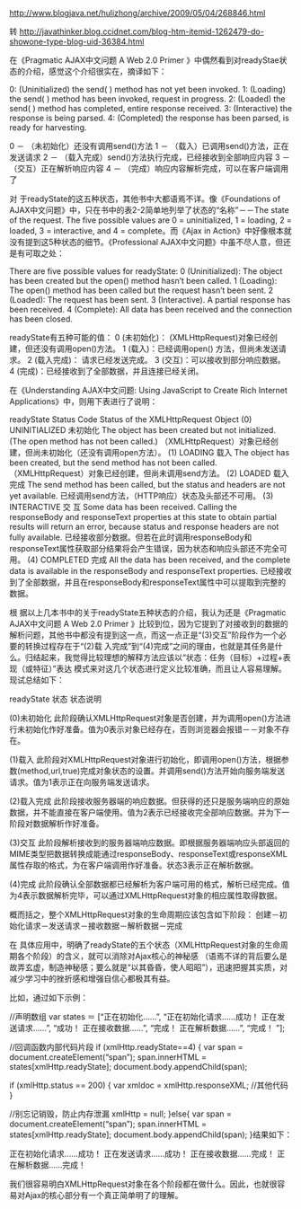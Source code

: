 http://www.blogjava.net/hulizhong/archive/2009/05/04/268846.html


转 http://javathinker.blog.ccidnet.com/blog-htm-itemid-1262479-do-showone-type-blog-uid-36384.html

在《Pragmatic AJAX中文问题 A Web 2.0 Primer 》中偶然看到对readyStae状态的介绍，感觉这个介绍很实在，摘译如下：

0: (Uninitialized) the send( ) method has not yet been invoked. 
1: (Loading) the send( ) method has been invoked, request in progress. 
2: (Loaded) the send( ) method has completed, entire response received.
3: (Interactive) the response is being parsed. 
4: (Completed) the response has been parsed, is ready for harvesting. 

0 － （未初始化）还没有调用send()方法
1 － （载入）已调用send()方法，正在发送请求
2 － （载入完成）send()方法执行完成，已经接收到全部响应内容
3 － （交互）正在解析响应内容
4 － （完成）响应内容解析完成，可以在客户端调用了

对 于readyState的这五种状态，其他书中大都语焉不详。像《Foundations of AJAX中文问题》中，只在书中的表2-2简单地列举了状态的“名称”－－The state of the request. The five possible values are 0 = uninitialized, 1 = loading, 2 = loaded, 3 = interactive, and 4 = complete。而《Ajax in Action》中好像根本就没有提到这5种状态的细节。《Professional AJAX中文问题》中虽不尽人意，但还是有可取之处：

There are five possible values for readyState: 
0 (Uninitialized): The object has been created but the open() method hasn’t been called. 
1 (Loading): The open() method has been called but the request hasn’t been sent. 
2 (Loaded): The request has been sent. 
3 (Interactive). A partial response has been received. 
4 (Complete): All data has been received and the connection has been closed. 

readyState有五种可能的值：
0 (未初始化)： (XMLHttpRequest)对象已经创建，但还没有调用open()方法。
1 (载入)：已经调用open() 方法，但尚未发送请求。
2 (载入完成)： 请求已经发送完成。
3 (交互)：可以接收到部分响应数据。
4 (完成)：已经接收到了全部数据，并且连接已经关闭。

在《Understanding AJAX中文问题: Using JavaScript to Create Rich Internet Applications》中，则用下表进行了说明：

readyState Status Code
Status of the XMLHttpRequest Object 
(0) UNINITIALIZED
未初始化 The object has been created but not initialized. (The open method has not been called.)
（XMLHttpRequest）对象已经创建，但尚未初始化（还没有调用open方法）。 
(1) LOADING
载入 The object has been created, but the send method has not been called.
（XMLHttpRequest）对象已经创建，但尚未调用send方法。 
(2) LOADED
载入完成 The send method has been called, but the status and headers are not yet available.
已经调用send方法，（HTTP响应）状态及头部还不可用。 
(3) INTERACTIVE
交 互 Some data has been received. Calling the responseBody and responseText properties at this state to obtain partial results will return an error, because status and response headers are not fully available.
已经接收部分数据。但若在此时调用responseBody和responseText属性获取部分结果将会产生错误，因为状态和响应头部还不完全可用。 
(4) COMPLETED
完成 All the data has been received, and the complete data is available in the responseBody and responseText properties.
已经接收到了全部数据，并且在responseBody和responseText属性中可以提取到完整的数据。 

根 据以上几本书中的关于readyState五种状态的介绍，我认为还是《Pragmatic AJAX中文问题 A Web 2.0 Primer 》比较到位，因为它提到了对接收到的数据的解析问题，其他书中都没有提到这一点，而这一点正是“(3)交互”阶段作为一个必要的转换过程存在于“(2)载 入完成”到“(4)完成”之间的理由，也就是其任务是什么。归结起来，我觉得比较理想的解释方法应该以“状态：任务（目标）+过程+表现（或特征）”表达 模式来对这几个状态进行定义比较准确，而且让人容易理解。现试总结如下：

readyState 状态
状态说明

(0)未初始化
此阶段确认XMLHttpRequest对象是否创建，并为调用open()方法进行未初始化作好准备。值为0表示对象已经存在，否则浏览器会报错－－对象不存在。

(1)载入
此阶段对XMLHttpRequest对象进行初始化，即调用open()方法，根据参数(method,url,true)完成对象状态的设置。并调用send()方法开始向服务端发送请求。值为1表示正在向服务端发送请求。

(2)载入完成
此阶段接收服务器端的响应数据。但获得的还只是服务端响应的原始数据，并不能直接在客户端使用。值为2表示已经接收完全部响应数据。并为下一阶段对数据解析作好准备。

(3)交互
此阶段解析接收到的服务器端响应数据。即根据服务器端响应头部返回的MIME类型把数据转换成能通过responseBody、responseText或responseXML属性存取的格式，为在客户端调用作好准备。状态3表示正在解析数据。

(4)完成
此阶段确认全部数据都已经解析为客户端可用的格式，解析已经完成。值为4表示数据解析完毕，可以通过XMLHttpRequest对象的相应属性取得数据。


概而括之，整个XMLHttpRequest对象的生命周期应该包含如下阶段：
创建－初始化请求－发送请求－接收数据－解析数据－完成

在 具体应用中，明确了readyState的五个状态（XMLHttpRequest对象的生命周期各个阶段）的含义，就可以消除对Ajax核心的神秘感 （语焉不详的背后要么是故弄玄虚，制造神秘感；要么就是“以其昏昏，使人昭昭”），迅速把握其实质，对减少学习中的挫折感和增强自信心都极其有益。

比如，通过如下示例：


//声明数组
var states ＝ [“正在初始化……”,
“正在初始化请求……成功！
正在发送请求……”,
“成功！
正在接收数据……”,
“完成！
正在解析数据……”,
“完成！
”]; 

//回调函数内部代码片段
if (xmlHttp.readyState==4)
{
var span = document.createElement(“span”);
span.innerHTML = states[xmlHttp.readyState];
document.body.appendChild(span); 

if (xmlHttp.status == 200)
{
var xmldoc = xmlHttp.responseXML;
//其他代码
} 

//别忘记销毁，防止内存泄漏
xmlHttp = null;
}else{
var span = document.createElement(“span”);
span.innerHTML = states[xmlHttp.readyState];
document.body.appendChild(span);
}结果如下：

正在初始化请求……成功！
正在发送请求……成功！
正在接收数据……完成！
正在解析数据……完成！

我们很容易明白XMLHttpRequest对象在各个阶段都在做什么。因此，也就很容易对Ajax的核心部分有一个真正简单明了的理解。
